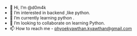 - 👋 Hi, I’m @d0m4k
- 👀 I’m interested in backend ,like python.
- 🌱 I’m currently learning python .
- 💞️ I’m looking to collaborate on learning Python.
- 📫 How to reach me - phyoekyawthan.kyawthan@gmail.com

<!---
d0m4k/d0m4k is a ✨ special ✨ repository because its `README.md` (this file) appears on your GitHub profile.
You can click the Preview link to take a look at your changes.
--->
